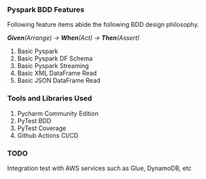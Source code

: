 ### Pyspark BDD Features 

Following feature items abide the following BDD design philosophy.

_**Given**(Arrange) -> **When**(Act) -> **Then**(Assert)_

1. Basic Pyspark
2. Basic Pyspark DF Schema 
3. Basic Pyspark Streaming
4. Basic XML DataFrame Read
5. Basic JSON DataFrame Read

### Tools and Libraries Used
1. Pycharm Community Edition
2. PyTest BDD
3. PyTest Coverage
4. Github Actions CI/CD

### TODO
Integration test with AWS services such as Glue, DynamoDB, etc

